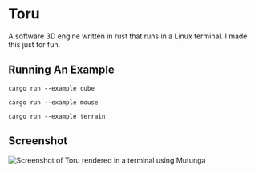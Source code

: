 # Toru

A software 3D engine written in rust that runs in a Linux terminal. I made this just for fun.

## Running An Example

    cargo run --example cube

    cargo run --example mouse

    cargo run --example terrain

## Screenshot

![Screenshot of Toru rendered in a terminal using Mutunga](https://user-images.githubusercontent.com/3372/115030304-0e6eae00-9f1b-11eb-98cd-8f28015abab3.png)
